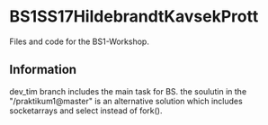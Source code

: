 # BS1SS17HildebrandtKavsekPrott
Files and code for the BS1-Workshop.
## Information
dev_tim branch includes the main task for BS. 
the soulutin in the "/praktikum1@master" is an alternative solution which includes socketarrays and select instead of fork().
